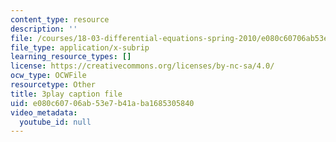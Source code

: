 ```yaml
---
content_type: resource
description: ''
file: /courses/18-03-differential-equations-spring-2010/e080c60706ab53e7b41aba1685305840_SioXozu-Loo.vtt
file_type: application/x-subrip
learning_resource_types: []
license: https://creativecommons.org/licenses/by-nc-sa/4.0/
ocw_type: OCWFile
resourcetype: Other
title: 3play caption file
uid: e080c607-06ab-53e7-b41a-ba1685305840
video_metadata:
  youtube_id: null
---
```

